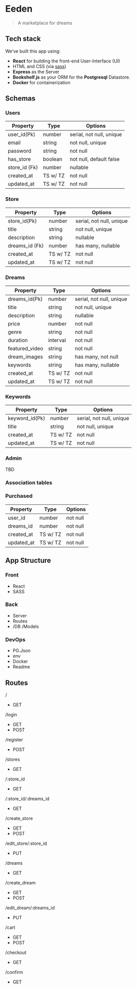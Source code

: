 # Eeden
> A marketplace for dreams

## Tech stack
Weʻve built this app using:
- **React** for building the front-end User-Interface (UI)
- HTML and CSS (via [sass](https://sass-lang.com))
- **Express** as the Server
- **Bookshelf.js** as your ORM for the **Postgresql** Datastore.
- **Docker** for containerization

## Schemas

### Users
|Property|Type|Options|
|---|---|---|
|user_id(Pk)|number|serial, not null, unique|
|email|string |not null, unique|
|password|string|not null|
|has_store|boolean|not null, default false|
|store_id (Fk)|number|nullable|
|created_at|TS w/ TZ|not null|
|updated_at|TS w/ TZ|not null|

### Store
|Property|Type|Options|
|---|---|---|
|store_id(Pk)|number|serial, not null, unique|
|title|string |not null, unique|
|description|string|nullable|
|dreams_id (Fk)|number|has many, nullable|
|created_at|TS w/ TZ|not null|
|updated_at|TS w/ TZ|not null|

### Dreams
|Property|Type|Options|
|---|---|---|
|dreams_id(Pk)|number|serial, not null, unique|
|title|string |not null, unique|
|description|string|nullable|
|price|number|not null|
|genre|string|not null|
|duration|interval|not null|
|featured_video|string|not null|
|dream_images|string|has many, not null|
|keywords|string|has many, nullable|
|created_at|TS w/ TZ|not null|
|updated_at|TS w/ TZ|not null|

### Keywords
|Property|Type|Options|
|---|---|---|
|keyword_id(Pk)|number|serial, not null, unique|
|title|string |not null, unique|
|created_at|TS w/ TZ|not null|
|updated_at|TS w/ TZ|not null|

### Admin
TBD

### Association tables

### Purchased
|Property|Type|Options|
|---|---|---|
|user_id|number|not null|
|dreams_id|number|not null|
|created_at|TS w/ TZ|not null|
|updated_at|TS w/ TZ|not null|

## App Structure

### Front
- React
- SASS

### Back
- Server
- Routes
- /DB /Models

### DevOps
- PG.Json
- env
- Docker
- Readme

## Routes
/
- GET 


/login
- GET
- POST

/register
- POST


/stores
- GET

/:store_id
- GET 

/:store_id/:dreams_id
- GET 

/create_store
- GET
- POST

/edit_store/:store_id
- PUT


/dreams
- GET

/create_dream
- GET
- POST

/edit_dream/:dreams_id
- PUT


/cart
- GET
- POST

/checkout
- GET

/confirm
- GET


